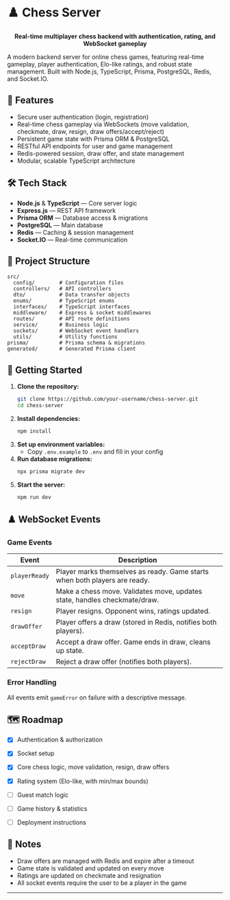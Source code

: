 # ♟️ Chess Server

<p align="center">
  <b>Real-time multiplayer chess backend with authentication, rating, and WebSocket gameplay</b>
</p>

A modern backend server for online chess games, featuring real-time gameplay, player authentication, Elo-like ratings, and robust state management. Built with Node.js, TypeScript, Prisma, PostgreSQL, Redis, and Socket.IO.


## 🚀 Features
- Secure user authentication (login, registration)
- Real-time chess gameplay via WebSockets (move validation, checkmate, draw, resign, draw offers/accept/reject)
- Persistent game state with Prisma ORM & PostgreSQL
- RESTful API endpoints for user and game management
- Redis-powered session, draw offer, and state management
- Modular, scalable TypeScript architecture


## 🛠️ Tech Stack
- **Node.js** & **TypeScript** — Core server logic
- **Express.js** — REST API framework
- **Prisma ORM** — Database access & migrations
- **PostgreSQL** — Main database
- **Redis** — Caching & session management
- **Socket.IO** — Real-time communication


## 📁 Project Structure
```
src/
  config/        # Configuration files
  controllers/   # API controllers
  dto/           # Data transfer objects
  enums/         # TypeScript enums
  interfaces/    # TypeScript interfaces
  middleware/    # Express & socket middlewares
  routes/        # API route definitions
  service/       # Business logic
  sockets/       # WebSocket event handlers
  utils/         # Utility functions
prisma/          # Prisma schema & migrations
generated/       # Generated Prisma client
```


## 🏁 Getting Started
1. **Clone the repository:**
   ```sh
   git clone https://github.com/your-username/chess-server.git
   cd chess-server
   ```
2. **Install dependencies:**
   ```sh
   npm install
   ```
3. **Set up environment variables:**
   - Copy `.env.example` to `.env` and fill in your config
4. **Run database migrations:**
   ```sh
   npx prisma migrate dev
   ```
5. **Start the server:**
   ```sh
   npm run dev
   ```



## ♟️ WebSocket Events


### Game Events

| Event         | Description                                                                 |
|---------------|-----------------------------------------------------------------------------|
| `playerReady` | Player marks themselves as ready. Game starts when both players are ready.  |
| `move`        | Make a chess move. Validates move, updates state, handles checkmate/draw.   |
| `resign`      | Player resigns. Opponent wins, ratings updated.                             |
| `drawOffer`   | Player offers a draw (stored in Redis, notifies both players).              |
| `acceptDraw`  | Accept a draw offer. Game ends in draw, cleans up state.                    |
| `rejectDraw`  | Reject a draw offer (notifies both players).                                |

### Error Handling
All events emit `gameError` on failure with a descriptive message.


## 🗺️ Roadmap
- [x] Authentication & authorization
- [x] Socket setup
- [x] Core chess logic, move validation, resign, draw offers
- [x] Rating system (Elo-like, with min/max bounds)
- [ ] Guest match logic
- [ ] Game history & statistics
- [ ] Deployment instructions



## 📝 Notes
- Draw offers are managed with Redis and expire after a timeout
- Game state is validated and updated on every move
- Ratings are updated on checkmate and resignation
- All socket events require the user to be a player in the game

---
